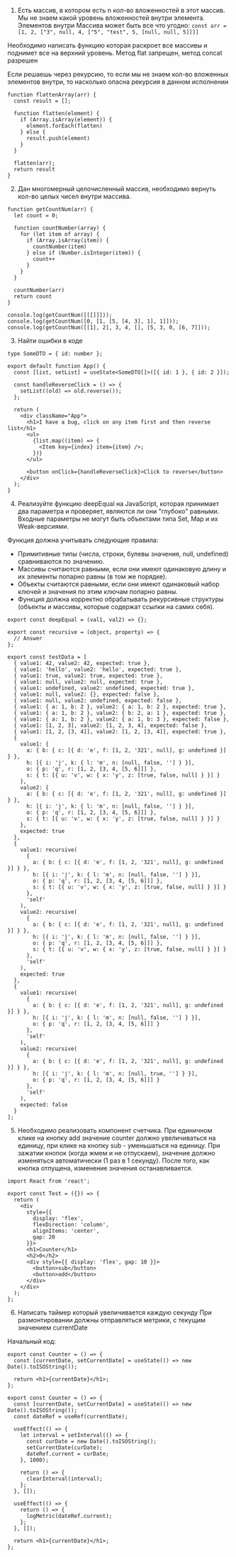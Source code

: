 1. Есть массив, в котором есть n кол-во вложенностей в этот массив. Мы не знаем какой уровень вложенностей внутри элемента. Элементов внутри Массива может быть все что угодно: `const arr = [1, 2, ["3", null, 4, ["5", "test", 5, [null, null, 5]]]]`

Необходимо написать функцию которая раскроет все массивы и поднимет все на верхний уровень. Метод flat запрещен, метод concat разрешен

Если решаешь через рекурсию, то если мы не знаем кол-во вложенных элементов внутри, то насколько опасна рекурсия в данном исполнении

```
function flattenArray(arr) {
  const result = [];

  function flatten(element) {
    if (Array.isArray(element)) {
      element.forEach(flatten)
    } else {
      result.push(element)
    }
  }

  flatten(arr);
  return result
}
```

2. Дан многомерный целочисленный массив, необходимо вернуть кол-во целых чисел внутри массива.

```
function getCountNum(arr) {
  let count = 0;

  function countNumber(array) {
    for (let item of array) {
      if (Array.isArray(item)) {
        countNumber(item)
      } else if (Number.isInteger(item)) {
        count++
      }
    }
  }

  countNumber(arr)
  return count
}

console.log(getCountNum([[[]]]));
console.log(getCountNum([0, [1, [5, [4, 3], 1], 1]]));
console.log(getCountNum([[1], 2], 3, 4, [], [5, 3, 0, [6, 7]]));
```

3. Найти ошибки в коде
```
type SomeDTO = { id: number };

export default function App() {
  const [list, setList] = useState<SomeDTO[]>([{ id: 1 }, { id: 2 }]);

  const handleReverseClick = () => {
    setList((old) => old.reverse());
  };

  return (
    <div className="App">
      <h1>I have a bug, click on any item first and then reverse list</h1>
      <ul>
        {list.map((item) => {
          <Item key={index} item={item} />;
        })}
      </ul>

      <button onClick={handleReverseClick}>Click to reverse</button>
    </div>
  );
}
```

4. Реализуйте функцию deepEqual на JavaScript, которая принимает два параметра и проверяет, являются ли они "глубоко" равными. Входные параметры не могут быть объектами типа Set, Map и их Weak-версиями.

Функция должна учитывать следующие правила:
 - Примитивные типы (числа, строки, булевы значения, null, undefined) сравниваются по значению.
 - Массивы считаются равными, если они имеют одинаковую длину и их элементы попарно равны (в том же порядке).
 - Объекты считаются равными, если они имеют одинаковый набор ключей и значения по этим ключам попарно равны.
 - Функция должна корректно обрабатывать рекурсивные структуры (объекты и массивы, которые содержат ссылки на самих себя).

```
export const deepEqual = (val1, val2) => {};

export const recursive = (object, property) => {
  // Answer
};

export const testData = [
  { value1: 42, value2: 42, expected: true },
  { value1: 'hello', value2: 'hello', expected: true },
  { value1: true, value2: true, expected: true },
  { value1: null, value2: null, expected: true },
  { value1: undefined, value2: undefined, expected: true },
  { value1: null, value2: {}, expected: false },
  { value1: null, value2: undefined, expected: false },
  { value1: { a: 1, b: 2 }, value2: { a: 1, b: 2 }, expected: true },
  { value1: { a: 1, b: 2 }, value2: { b: 2, a: 1 }, expected: true },
  { value1: { a: 1, b: 2 }, value2: { a: 1, b: 3 }, expected: false },
  { value1: [1, 2, 3], value2: [1, 2, 3, 4], expected: false },
  { value1: [1, 2, [3, 4]], value2: [1, 2, [3, 4]], expected: true },
  {
    value1: {
      a: { b: { c: [{ d: 'e', f: [1, 2, '321', null], g: undefined }] } },
      h: [{ i: 'j', k: { l: 'm', n: [null, false, ''] } }],
      o: { p: 'q', r: [1, 2, [3, 4, [5, 6]]] },
      s: { t: [{ u: 'v', w: { x: 'y', z: [true, false, null] } }] }
    },
    value2: {
      a: { b: { c: [{ d: 'e', f: [1, 2, '321', null], g: undefined }] } },
      h: [{ i: 'j', k: { l: 'm', n: [null, false, ''] } }],
      o: { p: 'q', r: [1, 2, [3, 4, [5, 6]]] },
      s: { t: [{ u: 'v', w: { x: 'y', z: [true, false, null] } }] }
    },
    expected: true
  },
  {
    value1: recursive(
      {
        a: { b: { c: [{ d: 'e', f: [1, 2, '321', null], g: undefined }] } },
        h: [{ i: 'j', k: { l: 'm', n: [null, false, ''] } }],
        o: { p: 'q', r: [1, 2, [3, 4, [5, 6]]] },
        s: { t: [{ u: 'v', w: { x: 'y', z: [true, false, null] } }] }
      },
      'self'
    ),
    value2: recursive(
      {
        a: { b: { c: [{ d: 'e', f: [1, 2, '321', null], g: undefined }] } },
        h: [{ i: 'j', k: { l: 'm', n: [null, false, ''] } }],
        o: { p: 'q', r: [1, 2, [3, 4, [5, 6]]] },
        s: { t: [{ u: 'v', w: { x: 'y', z: [true, false, null] } }] }
      },
      'self'
    ),
    expected: true
  },
  {
    value1: recursive(
      {
        a: { b: { c: [{ d: 'e', f: [1, 2, '321', null], g: undefined }] } },
        h: [{ i: 'j', k: { l: 'm', n: [null, false, ''] } }],
        o: { p: 'q', r: [1, 2, [3, 4, [5, 6]]] }
      },
      'self'
    ),
    value2: recursive(
      {
        a: { b: { c: [{ d: 'e', f: [1, 2, '321', null], g: undefined }] } },
        h: [{ i: 'j', k: { l: 'm', n: [null, true, ''] } }],
        o: { p: 'q', r: [1, 2, [3, 4, [5, 6]]] }
      },
      'self'
    ),
    expected: false
  }
];
```

5. Необходимо реализовать компонент счетчика. При единичном клике на кнопку add значение counter должно увеличиваться на единицу, при клике на кнопку sub - уменьшаться на единицу. При зажатии кнопок (когда жмем и не отпускаем), значение должно изменяться автоматически (1 раз в 1 секунду). После того, как кнопка отпущена, изменение значения останавливается.

```
import React from 'react';

export const Test = ({}) => {
  return (
    <div
      style={{
        display: 'flex',
        flexDirection: 'column',
        alignItems: 'center',
        gap: 20
      }}>
      <h1>Counter</h1>
      <h2>0</h2>
      <div style={{ display: 'flex', gap: 10 }}>
        <button>sub</button>
        <button>add</button>
      </div>
    </div>
  );
};
```

6. Написать таймер который увеличивается каждую секунду При размонтировании должны отправляться метрики, с текущим значением currentDate

Начальный код:
```
export const Counter = () => {
  const [currentDate, setCurrentDate] = useState(() => new Date().toISOString());

  return <h1>{currentDate}</h1>;
};
```

```
export const Counter = () => {
  const [currentDate, setCurrentDate] = useState(() => new Date().toISOString());
  const dateRef = useRef(currentDate);

  useEffect(() => {
    let interval = setInterval(() => {
      const curDate = new Date().toISOString();
      setCurrentDate(curDate);
      dateRef.current = curDate;
    }, 1000);

    return () => {
      clearInterval(interval);
    };
  }, []);

  useEffect(() => {
    return () => {
      logMetric(dateRef.current);
    };
  }, []);

  return <h1>{currentDate}</h1>;
};
```